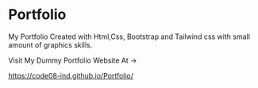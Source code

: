 # Portfolio
My Portfolio Created with Html,Css, Bootstrap and Tailwind css with small amount of graphics skills.

Visit My Dummy Portfolio Website At ->

 https://code08-ind.github.io/Portfolio/
